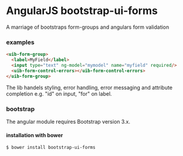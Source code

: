 # AngularJS bootstrap-ui-forms

A marriage of bootstraps form-groups and angulars form validation

### examples

```html
<uib-form-group>
  <label>MyField</label>
  <input type="text" ng-model="mymodel" name="myfield" required/>
  <uib-form-control-errors></uib-form-control-errors>
</uib-form-group>
```

The lib handels styling, error handling, error messaging and attribute completion e.g. "id" on input, "for" on label.

### bootstrap

The angular module requires Bootstrap version 3.x.

#### installation with bower

```sh
$ bower install bootstrap-ui-forms
```
